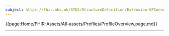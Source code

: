 ```yaml
---
subject: https://fhir.nhs.uk/STU3/StructureDefinition/Extension-GPConnect-ReferralRequestMethod-1
---
```


{{page:Home/FHIR-Assets/All-assets/Profiles/ProfileOverview.page.md}}

---